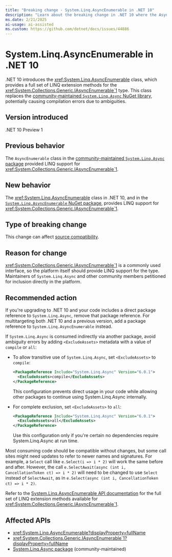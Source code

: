 ```yaml
---
title: "Breaking change - System.Linq.AsyncEnumerable in .NET 10"
description: "Learn about the breaking change in .NET 10 where the AsyncEnumerable class is now included."
ms.date: 2/21/2025
ai-usage: ai-assisted
ms.custom: https://github.com/dotnet/docs/issues/44886
---
```


# System.Linq.AsyncEnumerable in .NET 10

.NET 10 introduces the <xref:System.Linq.AsyncEnumerable> class, which provides a full set of LINQ extension methods for the <xref:System.Collections.Generic.IAsyncEnumerable`1> type. This class replaces the [community-maintained `System.Linq.Async` NuGet library](https://www.nuget.org/packages/System.Linq.Async), potentially causing compilation errors due to ambiguities.

## Version introduced

.NET 10 Preview 1

## Previous behavior

The `AsyncEnumerable` class in the [community-maintained `System.Linq.Async` package](https://www.nuget.org/packages/System.Linq.Async) provided LINQ support for <xref:System.Collections.Generic.IAsyncEnumerable`1>.

## New behavior

The <xref:System.Linq.AsyncEnumerable> class in .NET 10, and in the [`System.Linq.AsyncEnumerable` NuGet package](https://www.nuget.org/packages/System.Linq.AsyncEnumerable/), provides LINQ support for <xref:System.Collections.Generic.IAsyncEnumerable`1>.

## Type of breaking change

This change can affect [source compatibility](../../categories.md#source-compatibility).

## Reason for change

<xref:System.Collections.Generic.IAsyncEnumerable`1> is a commonly used interface, so the platform itself should provide LINQ support for the type. Maintainers of `System.Linq.Async` and other community members petitioned for inclusion directly in the platform.

## Recommended action

If you're upgrading to .NET 10 and your code includes a direct package reference to `System.Linq.Async`, remove that package reference. For multitargeting both .NET 10 and a previous version, add a package reference to `System.Linq.AsyncEnumerable` instead.

If `System.Linq.Async` is consumed indirectly via another package, avoid ambiguity errors by adding `<ExcludeAssets>` metadata with a value of `compile` or `all`:

- To allow transitive use of `System.Linq.Async`, set `<ExcludeAssets>` to `compile`:

  ```xml
  <PackageReference Include="System.Linq.Async" Version="6.0.1">
    <ExcludeAssets>compile</ExcludeAssets> 
  </PackageReference>
  ```

  This configuration prevents direct usage in your code while allowing other packages to continue using System.Linq.Async internally.

- For complete exclusion, set `<ExcludeAssets>` to `all`:

  ```xml
  <PackageReference Include="System.Linq.Async" Version="6.0.1">
    <ExcludeAssets>all</ExcludeAssets>
  </PackageReference>
  ```

  Use this configuration only if you're certain no dependencies require System.Linq.Async at run time.

Most consuming code should be compatible without changes, but some call sites might need updates to refer to newer names and signatures. For example, a `Select` call like `e.Select(i => i * 2)` will work the same before and after. However, the call `e.SelectAwait(async (int i, CancellationToken ct) => i * 2)` will need to be changed to use `Select` instead of `SelectAwait`, as in `e.Select(async (int i, CancellationToken ct) => i * 2)`.

Refer to the [System.Linq.AsyncEnumerable API documentation](xref:System.Linq.AsyncEnumerable) for the full set of LINQ extension methods available for <xref:System.Collections.Generic.IAsyncEnumerable`1>.

## Affected APIs

- <xref:System.Linq.AsyncEnumerable?displayProperty=fullName>
- <xref:System.Collections.Generic.IAsyncEnumerable`1?displayProperty=fullName>
- [System.Linq.Async package](https://www.nuget.org/packages/System.Linq.Async) (community-maintained)
